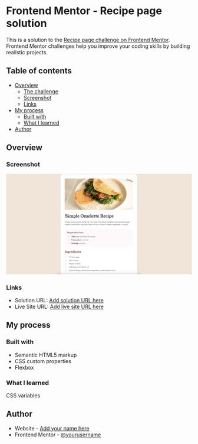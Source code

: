 # Frontend Mentor - Recipe page solution

This is a solution to the [Recipe page challenge on Frontend Mentor](https://www.frontendmentor.io/challenges/recipe-page-KiTsR8QQKm). Frontend Mentor challenges help you improve your coding skills by building realistic projects.

## Table of contents

- [Overview](#overview)
  - [The challenge](#the-challenge)
  - [Screenshot](#screenshot)
  - [Links](#links)
- [My process](#my-process)
  - [Built with](#built-with)
  - [What I learned](#what-i-learned)
- [Author](#author)

## Overview

### Screenshot

![](./screenshot.jpg)

### Links

- Solution URL: [Add solution URL here](https://github.com/psegarel/fem-recipe-page)
- Live Site URL: [Add live site URL here](https://psegarel.github.io/fem-recipe-page/)

## My process

### Built with

- Semantic HTML5 markup
- CSS custom properties
- Flexbox

### What I learned

CSS variables

## Author

- Website - [Add your name here](https://patrick-segarel.com/)
- Frontend Mentor - [@yourusername](https://www.frontendmentor.io/profile/psegarel)
